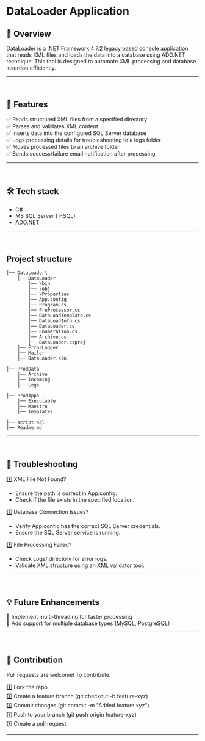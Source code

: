 # DataLoader Application  

## 📖 Overview  
DataLoader is a .NET Framework 4.7.2 legacy based console application that reads XML files and loads the data into a database using ADO.NET technique. This tool is designed to automate XML processing and database insertion efficiently.

---
<br />



## 🚀 Features  
✅ Reads structured XML files from a specified directory  
✅ Parses and validates XML content  
✅ Inserts data into the configured SQL Server database  
✅ Logs processing details for troubleshooting to a logs folder <br />
✅ Moves processed files to an archive folder <br />
✅ Sends success/failure email notification after processing 

---
<br />



## 🛠 Tech stack
- C#
- MS SQL Server (T-SQL)
- ADO.NET

---
<br />



## Project structure
```
│── DataLoader\
    │── DataLoader
        │── \bin
        │── \obj
        │── \Properties
        │── App.config
        │── Program.cs
        │── PreProcessor.cs
        │── DataLoadTemplate.cs
        │── DataLoadInfo.cs
        │── DataLoader.cs
        │── Enumeration.cs
        │── Archive.cs
        │── DataLoader.csproj
    │── ErrorLogger
    │── Mailer
    │── DataLoader.sln

│── ProdData  
    │── Archive
    │── Incoming
    │── Logs
    
│── ProdApps
    │── Executable
    │── Maestro
    │── Templates
    
│── script.sql
│── Readme.md
```

---
<br />



## 🔧 Troubleshooting
1️⃣ XML File Not Found?
<ul>
  <li>Ensure the path is correct in App.config.</li>
  <li>Check if the file exists in the specified location.</li>
</ul>

2️⃣ Database Connection Issues?
<ul>
  <li>Verify App.config has the correct SQL Server credentials.</li>
  <li>Ensure the SQL Server service is running.</li>
</ul>

3️⃣ File Processing Failed?
<ul>
  <li>Check Logs/ directory for error logs.</li>
  <li>Validate XML structure using an XML validator tool.</li>
</ul>

---
<br />



## 💡 Future Enhancements
🔹 Implement multi-threading for faster processing <br />
🔹 Add support for multiple database types (MySQL, PostgreSQL) <br />

---
<br />



## 🤝 Contribution
Pull requests are welcome! To contribute:

1️⃣ Fork the repo <br />
2️⃣ Create a feature branch (git checkout -b feature-xyz) <br />
3️⃣ Commit changes (git commit -m "Added feature xyz") <br />
4️⃣ Push to your branch (git push origin feature-xyz) <br />
5️⃣ Create a pull request 

---
<br />
<br />



















